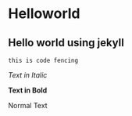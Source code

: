 # Helloworld
## Hello world using jekyll

`this is code fencing`

*Text in Italic*

**Text in Bold**

Normal Text
